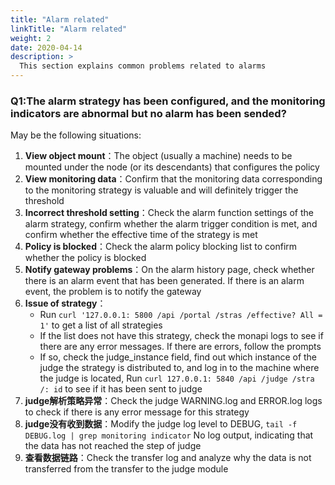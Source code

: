 ```yaml
---
title: "Alarm related"
linkTitle: "Alarm related"
weight: 2
date: 2020-04-14
description: >
  This section explains common problems related to alarms
---
```


### Q1:The alarm strategy has been configured, and the monitoring indicators are abnormal but no alarm has been sended?

May be the following situations:

1. **View object mount**：The object (usually a machine) needs to be mounted under the node (or its descendants) that configures the policy
1. **View monitoring data**：Confirm that the monitoring data corresponding to the monitoring strategy is valuable and will definitely trigger the threshold
1. **Incorrect threshold setting**：Check the alarm function settings of the alarm strategy, confirm whether the alarm trigger condition is met, and confirm whether the effective time of the strategy is met
1. **Policy is blocked**：Check the alarm policy blocking list to confirm whether the policy is blocked
1. **Notify gateway problems**：On the alarm history page, check whether there is an alarm event that has been generated. If there is an alarm event, the problem is to notify the gateway
1. **Issue of strategy**：
	- Run `curl '127.0.0.1: 5800 /api /portal /stras /effective? All = 1'` to get a list of all strategies
	- If the list does not have this strategy, check the monapi logs to see if there are any error messages. If there are errors, follow the prompts
	- If so, check the judge_instance field, find out which instance of the judge the strategy is distributed to, and log in to the machine where the judge is located,
	Run `curl 127.0.0.1: 5840 /api /judge /stra /: id` to see if it has been sent to judge
1. **judge解析策略异常**：Check the judge WARNING.log and ERROR.log logs to check if there is any error message for this strategy
1. **judge没有收到数据**：Modify the judge log level to DEBUG, `tail -f DEBUG.log | grep monitoring indicator` No log output, indicating that the data has not reached the step of judge
1. **查看数据链路**：Check the transfer log and analyze why the data is not transferred from the transfer to the judge module

